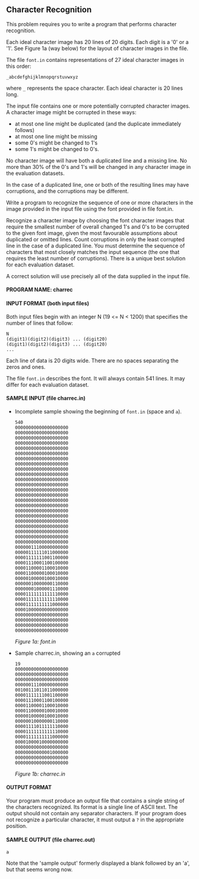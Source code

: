 ## Character Recognition

This problem requires you to write a program that performs character recognition.

Each ideal character image has 20 lines of 20 digits. Each digit is a '0' or a '1'. See Figure 1a (way below) for the layout of character images in the file.

The file `font.in` contains representations of 27 ideal character images in this order:
```
_abcdefghijklmnopqrstuvwxyz
```

where `_` represents the space character. Each ideal character is 20 lines long.

The input file contains one or more potentially corrupted character images. A character image might be corrupted in these ways:

* at most one line might be duplicated (and the duplicate immediately follows)
* at most one line might be missing
* some 0's might be changed to 1's
* some 1's might be changed to 0's.

No character image will have both a duplicated line and a missing line. No more than 30% of the 0's and 1's will be changed in any character image in the evaluation datasets.

In the case of a duplicated line, one or both of the resulting lines may have corruptions, and the corruptions may be different.

Write a program to recognize the sequence of one or more characters in the image provided in the input file using the font provided in file font.in.

Recognize a character image by choosing the font character images that require the smallest number of overall changed 1's and 0's to be corrupted to the given font image, given the most favourable assumptions about duplicated or omitted lines. Count corruptions in only the least corrupted line in the case of a duplicated line. You must determine the sequence of characters that most closely matches the input sequence (the one that requires the least number of corruptions). There is a unique best solution for each evaluation dataset.

A correct solution will use precisely all of the data supplied in the input file.

#### PROGRAM NAME: charrec

#### INPUT FORMAT (both input files)

Both input files begin with an integer N (19 <= N < 1200) that specifies the number of lines that follow:
```
N
(digit1)(digit2)(digit3) ... (digit20)
(digit1)(digit2)(digit3) ... (digit20)
...
```

Each line of data is 20 digits wide. There are no spaces separating the zeros and ones.

The file `font.in` describes the font. It will always contain 541 lines. It may differ for each evaluation dataset.

#### SAMPLE INPUT (file charrec.in)

* Incomplete sample showing the beginning of `font.in` (space and `a`).
  ```
  540
  00000000000000000000
  00000000000000000000
  00000000000000000000
  00000000000000000000
  00000000000000000000
  00000000000000000000
  00000000000000000000
  00000000000000000000
  00000000000000000000
  00000000000000000000
  00000000000000000000
  00000000000000000000
  00000000000000000000
  00000000000000000000
  00000000000000000000
  00000000000000000000
  00000000000000000000
  00000000000000000000
  00000000000000000000
  00000000000000000000
  00000000000000000000
  00000000000000000000
  00000000000000000000
  00000011100000000000
  00000111111011000000
  00001111111001100000
  00001110001100100000
  00001100001100010000
  00001100000100010000
  00000100000100010000
  00000010000000110000
  00000001000001110000
  00001111111111110000
  00001111111111110000
  00001111111111000000
  00001000000000000000
  00000000000000000000
  00000000000000000000
  00000000000000000000
  00000000000000000000
  ```
  *Figure 1a: font.in*

* Sample charrec.in, showing an `a` corrupted
  ```
  19
  00000000000000000000
  00000000000000000000
  00000000000000000000
  00000011100000000000
  00100111011011000000
  00001111111001100000
  00001110001100100000
  00001100001100010000
  00001100000100010000
  00000100000100010000
  00000010000000110000
  00001111011111110000
  00001111111111110000
  00001111111111000000
  00001000010000000000
  00000000000000000000
  00000000000001000000
  00000000000000000000
  00000000000000000000
  ```
  *Figure 1b: charrec.in*

#### OUTPUT FORMAT

Your program must produce an output file that contains a single string of the characters recognized. Its format is a single line of ASCII text. The output should not contain any separator characters. If your program does not recognize a particular character, it must output a `?` in the appropriate position.

#### SAMPLE OUTPUT (file charrec.out)
```
a
```
Note that the 'sample output' formerly displayed a blank followed by an 'a', but that seems wrong now. 
